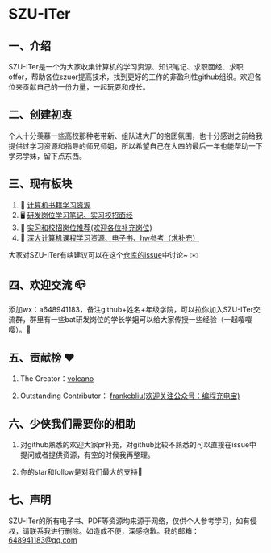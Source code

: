 # SZU-ITer

## 一、介绍 

SZU-ITer是一个为大家收集计算机的学习资源、知识笔记、求职面经、求职offer，帮助各位szuer提高技术，找到更好的工作的非盈利性github组织。欢迎各位来贡献自己的一份力量，一起玩耍和成长。

## 二、创建初衷

个人十分羡慕一些高校那种老带新、组队进大厂的抱团氛围，也十分感谢之前给我提供过学习资源和指导的师兄师姐，所以希望自己在大四的最后一年也能帮助一下学弟学妹，留下点东西。

## 三、现有板块

1. 📒 [计算机书籍学习资源](https://github.com/SZU-ITer/CS-Books-PDF)
2. 🖥 [研发岗位学习笔记、实习校招面经](https://github.com/SZU-ITer/Interview-notes)
3. 💪 [实习和校招岗位推荐(欢迎各位补充岗位)](https://github.com/SZU-ITer/recruitment)
4. 👀 [深大计算机课程学习资源、电子书、hw参考（求补充）](https://github.com/SZU-ITer/szu-course)

大家对SZU-ITer有啥建议可以在这个[仓库的issue](https://github.com/SZU-ITer/introduction-and-communication/issues)中讨论~ ✉️

## 四、欢迎交流 📪

添加wx：a648941183，备注github+姓名+年级学院，可以拉你加入SZU-ITer交流群，群里有一些bat研发岗位的学长学姐可以给大家传授一些经验（一起嘤嘤嘤）。🎉

## 五、贡献榜 ❤️

1. The Creator：[volcano](https://github.com/Volcano-Yang)

2. Outstanding Contributor： [frankcbliu(欢迎关注公众号：编程充电宝)](https://github.com/frankcbliu)

## 六、少侠我们需要你的相助

1. 对github熟悉的欢迎大家pr补充，对github比较不熟悉的可以直接在issue中提问或者提供资源，有空的时候我再整理。

2. 你的star和follow是对我们最大的支持🙇

## 七、声明

SZU-ITer的所有电子书、PDF等资源均来源于网络，仅供个人参考学习，如有侵权，请联系我进行删除。如造成不便，深感抱歉。我的邮箱：648941183@qq.com 
